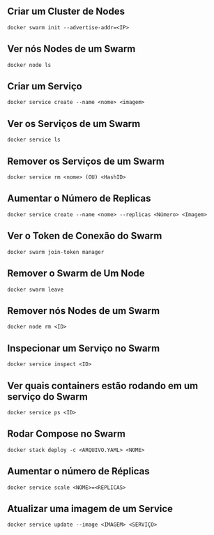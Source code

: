 ## Criar um Cluster de Nodes
```unix
docker swarm init --advertise-addr=<IP>
```

## Ver nós Nodes de um Swarm
```unix
docker node ls
```

## Criar um Serviço
```unix
docker service create --name <nome> <imagem>
```

## Ver os Serviços de um Swarm
```unix
docker service ls
```

## Remover os Serviços de um Swarm
```unix
docker service rm <nome> (OU) <HashID>
```

## Aumentar o Número de Replicas
```unix
docker service create --name <nome> --replicas <Número> <Imagem>
```

## Ver o Token de Conexão do Swarm
```unix
docker swarm join-token manager
```

## Remover o Swarm de Um Node
```unix
docker swarm leave
```

## Remover nós Nodes de um Swarm
```unix
docker node rm <ID>
```

## Inspecionar um Serviço no Swarm
```unix
docker service inspect <ID>
```

## Ver quais containers estão rodando em um serviço do Swarm
```unix
docker service ps <ID>
```

## Rodar Compose no Swarm
```unix
docker stack deploy -c <ARQUIVO.YAML> <NOME>
```

## Aumentar o número de Réplicas 
```unix
docker service scale <NOME>=<REPLICAS>
```

## Atualizar uma imagem de um Service
```unix
docker service update --image <IMAGEM> <SERVIÇO>
```